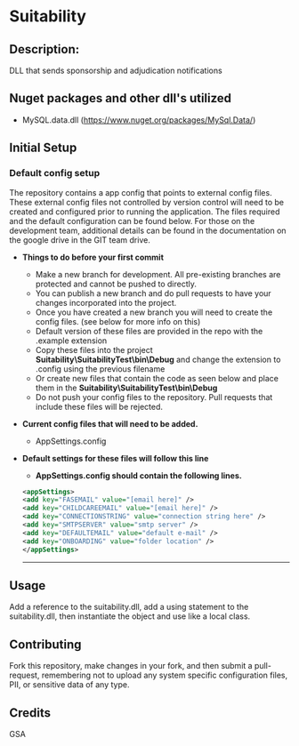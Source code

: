 # Suitability

## Description: 
DLL that sends sponsorship and adjudication notifications

## Nuget packages and other dll's utilized
* MySQL.data.dll (https://www.nuget.org/packages/MySql.Data/)

## Initial Setup
### Default config setup

The repository contains a app config that points to external config files. These external config files not controlled by version control will need to be created and configured prior to running the application. The files required and the default configuration can be found below. For those on the development team, additional details can be found in the documentation on the google drive in the GIT team drive.


 * **Things to do before your first commit**
   * Make a new branch for development. All pre-existing branches are protected and cannot be pushed to directly.
   * You can publish a new branch and do pull requests to have your changes incorporated into the project.
   * Once you have created a new branch you will need to create the config files. (see below for more info on this)
   * Default version of these files are provided in the repo with the .example extension
   * Copy these files into the project **Suitability\SuitabilityTest\bin\Debug** and change the extension to .config using the previous filename
   * Or create new files that contain the code as seen below and place them in the **Suitability\SuitabilityTest\bin\Debug**
   * Do not push your config files to the repository. Pull requests that include these files will be rejected.
 
 * **Current config files that will need to be added.**
     * AppSettings.config
 
* **Default settings for these files will follow this line**
 
   * **AppSettings.config should contain the following lines.**
  ~~~ xml
  <appSettings>
  <add key="FASEMAIL" value="[email here]" />
  <add key="CHILDCAREEMAIL" value="[email here]" />
  <add key="CONNECTIONSTRING" value="connection string here" />
  <add key="SMTPSERVER" value="smtp server" />
  <add key="DEFAULTEMAIL" value="default e-mail" />
  <add key="ONBOARDING" value="folder location" />
  </appSettings>
  ~~~
  
  ***
  
## Usage
Add a reference to the suitability.dll, add a using statement to the suitability.dll, then instantiate the object and use like a local class.


## Contributing
Fork this repository, make changes in your fork, and then submit a pull-request, remembering not to upload any system specific configuration files, PII, or sensitive data of any type. 

## Credits
GSA
